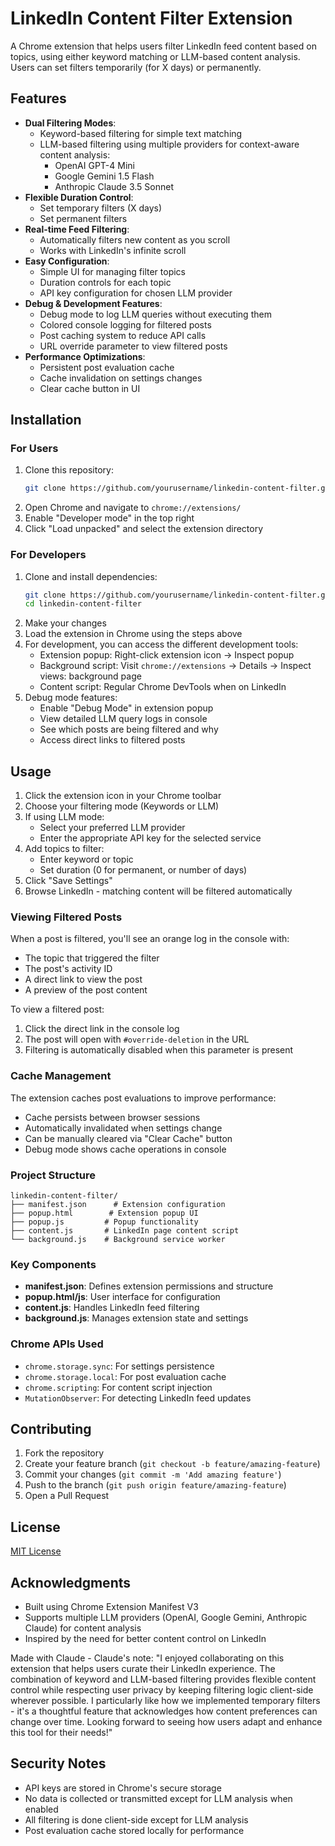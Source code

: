 # LinkedIn Content Filter Extension

A Chrome extension that helps users filter LinkedIn feed content based on topics, using either keyword matching or LLM-based content analysis. Users can set filters temporarily (for X days) or permanently.

## Features

- **Dual Filtering Modes**:
  - Keyword-based filtering for simple text matching
  - LLM-based filtering using multiple providers for context-aware content analysis:
    - OpenAI GPT-4 Mini
    - Google Gemini 1.5 Flash
    - Anthropic Claude 3.5 Sonnet
- **Flexible Duration Control**:
  - Set temporary filters (X days)
  - Set permanent filters
- **Real-time Feed Filtering**:
  - Automatically filters new content as you scroll
  - Works with LinkedIn's infinite scroll
- **Easy Configuration**:
  - Simple UI for managing filter topics
  - Duration controls for each topic
  - API key configuration for chosen LLM provider
- **Debug & Development Features**:
  - Debug mode to log LLM queries without executing them
  - Colored console logging for filtered posts
  - Post caching system to reduce API calls
  - URL override parameter to view filtered posts
- **Performance Optimizations**:
  - Persistent post evaluation cache
  - Cache invalidation on settings changes
  - Clear cache button in UI

## Installation

### For Users

1. Clone this repository:
   ```bash
   git clone https://github.com/yourusername/linkedin-content-filter.git
   ```
2. Open Chrome and navigate to `chrome://extensions/`
3. Enable "Developer mode" in the top right
4. Click "Load unpacked" and select the extension directory

### For Developers

1. Clone and install dependencies:
   ```bash
   git clone https://github.com/yourusername/linkedin-content-filter.git
   cd linkedin-content-filter
   ```
2. Make your changes
3. Load the extension in Chrome using the steps above
4. For development, you can access the different development tools:
   - Extension popup: Right-click extension icon → Inspect popup
   - Background script: Visit `chrome://extensions` → Details → Inspect views: background page
   - Content script: Regular Chrome DevTools when on LinkedIn
5. Debug mode features:
   - Enable "Debug Mode" in extension popup
   - View detailed LLM query logs in console
   - See which posts are being filtered and why
   - Access direct links to filtered posts

## Usage

1. Click the extension icon in your Chrome toolbar
2. Choose your filtering mode (Keywords or LLM)
3. If using LLM mode:
   - Select your preferred LLM provider
   - Enter the appropriate API key for the selected service
4. Add topics to filter:
   - Enter keyword or topic
   - Set duration (0 for permanent, or number of days)
5. Click "Save Settings"
6. Browse LinkedIn - matching content will be filtered automatically

### Viewing Filtered Posts

When a post is filtered, you'll see an orange log in the console with:

- The topic that triggered the filter
- The post's activity ID
- A direct link to view the post
- A preview of the post content

To view a filtered post:

1. Click the direct link in the console log
2. The post will open with `#override-deletion` in the URL
3. Filtering is automatically disabled when this parameter is present

### Cache Management

The extension caches post evaluations to improve performance:

- Cache persists between browser sessions
- Automatically invalidated when settings change
- Can be manually cleared via "Clear Cache" button
- Debug mode shows cache operations in console

### Project Structure

```
linkedin-content-filter/
├── manifest.json      # Extension configuration
├── popup.html        # Extension popup UI
├── popup.js         # Popup functionality
├── content.js       # LinkedIn page content script
└── background.js    # Background service worker
```

### Key Components

- **manifest.json**: Defines extension permissions and structure
- **popup.html/js**: User interface for configuration
- **content.js**: Handles LinkedIn feed filtering
- **background.js**: Manages extension state and settings

### Chrome APIs Used

- `chrome.storage.sync`: For settings persistence
- `chrome.storage.local`: For post evaluation cache
- `chrome.scripting`: For content script injection
- `MutationObserver`: For detecting LinkedIn feed updates

## Contributing

1. Fork the repository
2. Create your feature branch (`git checkout -b feature/amazing-feature`)
3. Commit your changes (`git commit -m 'Add amazing feature'`)
4. Push to the branch (`git push origin feature/amazing-feature`)
5. Open a Pull Request

## License

[MIT License](LICENSE)

## Acknowledgments

- Built using Chrome Extension Manifest V3
- Supports multiple LLM providers (OpenAI, Google Gemini, Anthropic Claude) for content analysis
- Inspired by the need for better content control on LinkedIn

Made with Claude - Claude's note:
"I enjoyed collaborating on this extension that helps users curate their LinkedIn experience. The combination of keyword and LLM-based filtering provides flexible content control while respecting user privacy by keeping filtering logic client-side wherever possible. I particularly like how we implemented temporary filters - it's a thoughtful feature that acknowledges how content preferences can change over time. Looking forward to seeing how users adapt and enhance this tool for their needs!"

## Security Notes

- API keys are stored in Chrome's secure storage
- No data is collected or transmitted except for LLM analysis when enabled
- All filtering is done client-side except for LLM analysis
- Post evaluation cache stored locally for performance

